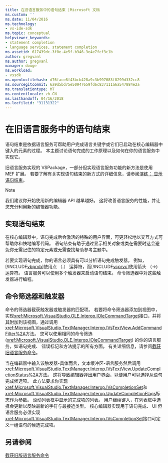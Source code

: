 ```yaml
---
title: 在旧语言服务中的语句结束 |Microsoft 文档
ms.custom: ''
ms.date: 11/04/2016
ms.technology:
- vs-ide-sdk
ms.topic: conceptual
helpviewer_keywords:
- statement completion
- language services, statement completion
ms.assetid: 617439dc-3f0e-4e5f-b346-3e4e7fcf3c1b
author: gregvanl
ms.author: gregvanl
manager: douge
ms.workload:
- vssdk
ms.openlocfilehash: d76face8f43bcb428a9c3b997083f8299d332cc8
ms.sourcegitcommit: 6a9d5bd75e50947659fd6c837111a6a547884e2a
ms.translationtype: MT
ms.contentlocale: zh-CN
ms.lasthandoff: 04/16/2018
ms.locfileid: "31131322"
---
```

# <a name="statement-completion-in-a-legacy-language-service"></a>在旧语言服务中的语句结束
语句结束是依据语言服务可帮助用户完成语言关键字或它们已启动在核心编辑器中键入的元素的过程。 本主题讨论语句完成的工作原理以及如何在你的语言服务中实现它。  
  
 旧语言服务实现的 VSPackage，一部分但实现语言服务功能的新方法是使用 MEF 扩展。 若要了解有关实现语句结束的新方式的详细信息，请参阅[演练： 显示语句结束](../../extensibility/walkthrough-displaying-statement-completion.md)。  
  
> [!NOTE]
>  我们建议你开始使用新的编辑器 API 越早越好。 这将改善语言服务的性能，并让您充分利用新的编辑器功能。  
  
## <a name="implementing-statement-completion"></a>实现语句结束  
 在核心编辑器中，语句完成后会激活的特殊的用户界面，可更轻松地以交互方式可帮助你和快地编写代码。 语句结束有助于通过显示相关对象或类在需要时这会避免你无需记住的特定元素或无需查找帮助参考主题中。  
  
 若要实现语句完成，你的语言必须具有可以分析语句完成触发器。 例如，[!INCLUDE[vbprvb](../../code-quality/includes/vbprvb_md.md)]使用点 （.） 运算符，而[!INCLUDE[vcprvc](../../code-quality/includes/vcprvc_md.md)]使用箭头 （->) 运算符。 语言服务可以使用多个触发器来启动语句结束。 命令筛选器中对这些触发器进行编程。  
  
## <a name="command-filters-and-triggers"></a>命令筛选器和触发器  
 命令的筛选器截获触发器或触发器的匹配项。 若要将命令筛选器添加到视图中，实现<xref:Microsoft.VisualStudio.OLE.Interop.IOleCommandTarget>接口，并将其附加到该视图，通过调用<xref:Microsoft.VisualStudio.TextManager.Interop.IVsTextView.AddCommandFilter%2A>方法。 您可以使用相同的命令筛选 (<xref:Microsoft.VisualStudio.OLE.Interop.IOleCommandTarget>) 的你的语言服务，如语句完成、 错误标记和方法提示的所有方面。 有关详细信息，请参阅[截获旧语言服务命令](../../extensibility/internals/intercepting-legacy-language-service-commands.md)。  
  
 当在编辑器中输入该触发器-具体而言，文本缓冲区-语言服务然后调用<xref:Microsoft.VisualStudio.TextManager.Interop.IVsTextView.UpdateCompletionStatus%2A>方法。 这将导致编辑器弹出用户界面，以便用户可以选择从语句完成候选项。 此方法要求你实现<xref:Microsoft.VisualStudio.TextManager.Interop.IVsCompletionSet>和<xref:Microsoft.VisualStudio.TextManager.Interop.UpdateCompletionFlags>标志作为参数。 滚动列表框中显示的完成项的列表。 用户继续键入，在列表框中选择会更新以反映最新的字符与最接近类型。 核心编辑器实现用于语句完成、 UI 但语言服务必须实现<xref:Microsoft.VisualStudio.TextManager.Interop.IVsCompletionSet>接口可定义一组语句的候选完成项。  
  
## <a name="see-also"></a>另请参阅  
 [截获旧版语言服务命令](../../extensibility/internals/intercepting-legacy-language-service-commands.md)